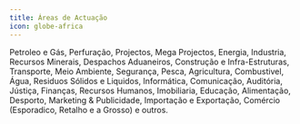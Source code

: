```yaml
---
title: Áreas de Actuação
icon: globe-africa
---
```


Petroleo e Gás, Perfuração, Projectos, Mega Projectos, Energia, Industria, Recursos Minerais, Despachos Aduaneiros, Construção  e Infra-Estruturas, Transporte, Meio Ambiente, Segurança, Pesca, Agricultura, Combustivel, Água, Residuos Sólidos e Liquidos, Informática, Comunicação, Auditória, Jústiça, Finanças, Recursos Humanos, Imobiliaria, Educação, Alimentação, Desporto, Marketing & Publicidade, Importação e Exportação, Comércio (Esporadico, Retalho e a Grosso) e outros.